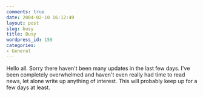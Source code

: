 ```yaml
---
comments: true
date: 2004-02-10 16:12:49
layout: post
slug: busy
title: Busy
wordpress_id: 159
categories:
- General
---
```


Hello all. Sorry there haven't been many updates in the last few days.  I've been completely overwhelmed and haven't even really had time to read news, let alone write up anything of interest. This will probably keep up for a few days at least.
